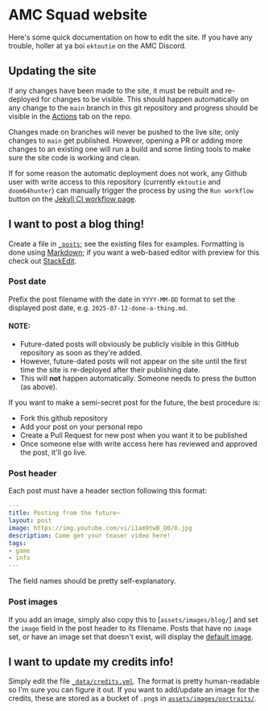 # AMC Squad website

Here's some quick documentation on how to edit the site. If you have any trouble, holler at ya boi
`ektoutie` on the AMC Discord.

## Updating the site

If any changes have been made to the site, it must be rebuilt and re-deployed for changes to be
visible. This should happen automatically on any change to the `main` branch in this git repository
and progress should be visible in the [Actions](https://github.com/amcsquad/amcsquad.github.io/actions)
tab on the repo.

Changes made on branches will never be pushed to the live site; only changes to `main` get published.
However, opening a PR or adding more changes to an existing one will run a build and some linting
tools to make sure the site code is working and clean.

If for some reason the automatic deployment does not work, any Github user with write access to this
repository (currently `ektoutie` and `doom64hunter`) can manually trigger the process by using the
`Run workflow` button on the
[Jekyll CI workflow page](https://github.com/amcsquad/amcsquad.github.io/actions/workflows/jekyll.yml).

## I want to post a blog thing!

Create a file in [`_posts`](https://github.com/amcsquad/amcsquad.github.io/tree/main/_posts);
see the existing files for examples. Formatting is done using [Markdown](https://www.markdownguide.org/);
if you want a web-based editor with preview for this check out [StackEdit](https://stackedit.io/app#).

### Post date

Prefix the post filename with the date in `YYYY-MM-DD` format to set the displayed post date,
e.g. `2025-07-12-done-a-thing.md`.

#### NOTE:
  - Future-dated posts will obviously be publicly visible in this GitHub repository
    as soon as they're added.
  - However, future-dated posts will not appear on the site until the first time the
    site is re-deployed after their publishing date.
  - This will **not** happen automatically. Someone needs to press the button (as above).

If you want to make a semi-secret post for the future, the best procedure is:

  - Fork this github repository
  - Add your post on your personal repo
  - Create a Pull Request for new post when you want it to be published
  - Once someone else with write access here has reviewed and approved the post, it'll go live.

### Post header

Each post must have a header section following this format:

```yaml
---
title: Posting from the future~
layout: post
image: https://img.youtube.com/vi/i1am9twB_Q0/0.jpg
description: Come get your teaser video here!
tags:
- game
- info
---
```

The field names should be pretty self-explanatory.

### Post images

If you add an image, simply also copy this to [`assets/images/blog/`] and set the `image` field in the
post header to its filename. Posts that have no `image` set, or have an image set that doesn't
exist, will display the [default image](https://github.com/amcsquad/amcsquad.github.io/blob/main/assets/images/blog/default.png).

## I want to update my credits info!

Simply edit the file [`_data/credits.yml`](https://github.com/amcsquad/amcsquad.github.io/blob/main/_data/credits.yml).
The format is pretty human-readable so I'm sure you can figure it out. If you want to add/update an image for the
credits, these are stored as a bucket of `.png`s in
[`assets/images/portraits/`](https://github.com/amcsquad/amcsquad.github.io/tree/main/assets/images/portraits/).
